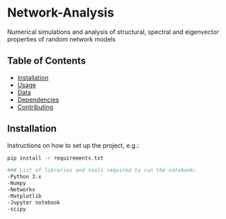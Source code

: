 # Network-Analysis
Numerical simulations and analysis of structural, spectral and eigenvector properties of random network models
## Table of Contents
- [Installation](#installation)
- [Usage](#usage)
- [Data](#data)
- [Dependencies](#dependencies)
- [Contributing](#contributing)

## Installation
Instructions on how to set up the project, e.g.:
```bash
pip install -r requirements.txt

### List of libraries and tools required to run the notebook:
-Python 3.x
-Numpy
-Networkx
-Matplotlib
-Jupyter notebook
-scipy
